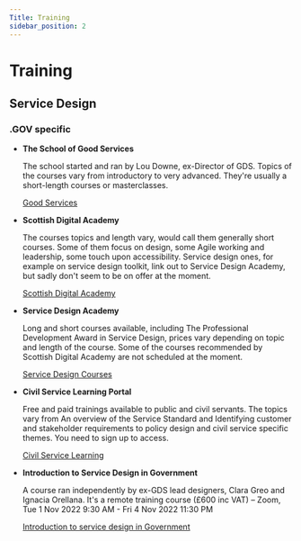 ```yaml
---
Title: Training
sidebar_position: 2
---
```

# Training

## Service Design

### .GOV specific

- **The School of Good Services**
  
  The school started and ran by Lou Downe, ex-Director of GDS. Topics of the courses vary from introductory to very advanced. They're usually a short-length courses or masterclasses.

  [Good Services](https://good.services/)

- **Scottish Digital Academy**
  
  The courses topics and length vary, would call them generally short courses. Some of them focus on  design, some Agile working and leadership, some touch upon accessibility. Service design ones, for example on service design toolkit, link out to Service Design Academy, but sadly don't seem to be on offer at the moment.

  [Scottish Digital Academy](https://digitalacademy.gov.scot/)

- **Service Design Academy**
  
  Long and short courses available, including The Professional Development Award in Service Design, prices vary depending on topic and length of the course. Some of the courses recommended by Scottish Digital Academy are not scheduled at the moment.
  
  [Service Design Courses](https://www.sda.ac.uk/)

- **Civil Service Learning Portal**
 
  Free and paid trainings available to public and civil servants. The topics vary from An overview of the Service Standard and Identifying customer and stakeholder requirements to policy design and civil service specific themes. You need to sign up to access.

  [Civil Service Learning](https://identity.learn.civilservice.gov.uk/login)

- **Introduction to Service Design in Government**

  A course ran independently by ex-GDS lead designers, Clara Greo and Ignacia Orellana. It's a remote training course (£600 inc VAT) – Zoom, Tue 1 Nov 2022 9:30 AM - Fri 4 Nov 2022 11:30 PM

  [Introduction to service design in Government](https://www.tickettailor.com/events/ignaciaandclara/779024)
